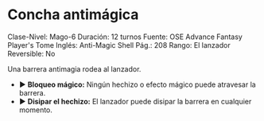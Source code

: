 # Concha antimágica

Clase-Nivel: Mago-6
Duración: 12 turnos
Fuente: OSE Advance Fantasy Player's Tome
Inglés: Anti-Magic Shell
Pág.: 208
Rango: El lanzador
Reversible: No

Una barrera antimagia rodea al lanzador. 

- ▶ **Bloqueo mágico:** Ningún hechizo o efecto mágico puede atravesar la barrera.
- ▶ **Disipar el hechizo:** El lanzador puede disipar la barrera en cualquier momento.